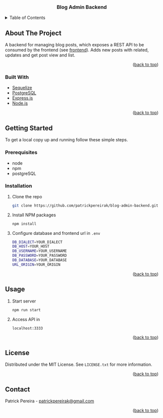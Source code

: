 <div id="top"></div>

<!-- PROJECT LOGO -->
<br />
<div align="center">

<h3 align="center">Blog Admin Backend</h3>
</div>

<!-- TABLE OF CONTENTS -->
<details>
  <summary>Table of Contents</summary>
  <ol>
    <li>
      <a href="#about-the-project">About The Project</a>
      <ul>
        <li><a href="#built-with">Built With</a></li>
      </ul>
    </li>
    <li>
      <a href="#getting-started">Getting Started</a>
      <ul>
        <li><a href="#prerequisites">Prerequisites</a></li>
        <li><a href="#installation">Installation</a></li>
      </ul>
    </li>
    <li><a href="#usage">Usage</a></li>
    <li><a href="#license">License</a></li>
    <li><a href="#contact">Contact</a></li>
  </ol>
</details>

<!-- ABOUT THE PROJECT -->

## About The Project

A backend for managing blog posts, which exposes a REST API to be consumed by the frontend (see [frontend](https://github.com/patrickpereirak/blog-admin-frontend)). Adds new posts with related, updates and get post view and list.

<p align="right">(<a href="#top">back to top</a>)</p>

### Built With

- [Sequelize](https://sequelize.org/)
- [PostgreSQL](https://www.postgresql.org/)
- [Express.js](https://expressjs.com/pt-br/)
- [Node.js](https://nodejs.org/en/)

<p align="right">(<a href="#top">back to top</a>)</p>

<!-- GETTING STARTED -->

## Getting Started

To get a local copy up and running follow these simple steps.

### Prerequisites

- node
- npm
- postgreSQL

### Installation

1. Clone the repo
   ```sh
   git clone https://github.com/patrickpereirak/blog-admin-backend.git
   ```
2. Install NPM packages
   ```sh
   npm install
   ```
3. Configure database and frontend url in `.env`
   ```sh
   DB_DIALECT=YOUR_DIALECT
   DB_HOST=YOUR_HOST
   DB_USERNAME=YOUR_USERNAME
   DB_PASSWORD=YOUR_PASSWORD
   DB_DATABASE=YOUR_DATABASE
   URL_ORIGIN=YOUR_ORIGIN
   ```

<p align="right">(<a href="#top">back to top</a>)</p>

<!-- USAGE EXAMPLES -->

## Usage

1. Start server
   ```sh
   npm run start
   ```
2. Access API in
   ```sh
   localhost:3333
   ```

<p align="right">(<a href="#top">back to top</a>)</p>

<!-- LICENSE -->

## License

Distributed under the MIT License. See `LICENSE.txt` for more information.

<p align="right">(<a href="#top">back to top</a>)</p>

<!-- CONTACT -->

## Contact

Patrick Pereira - patrickpereirak@gmail.com

<p align="right">(<a href="#top">back to top</a>)</p>

<!-- ACKNOWLEDGMENTS -->

